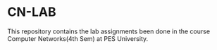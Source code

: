 # CN-LAB
This repository contains the lab assignments been done in the course Computer Networks(4th Sem) at PES University.
